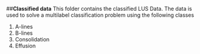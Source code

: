##**Classified data**
This folder contains the classified LUS Data. The data is used to solve a multilabel classification problem using the following classes
1. A-lines
2. B-lines
3. Consolidation
4. Effusion
